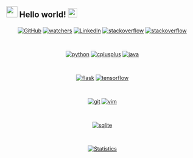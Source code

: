 ## <p align="left"> <img src="https://github.com/drhorseman/drhorseman/blob/master/Assests/Hi.gif" width="29px"> Hello world!&nbsp;<img src="https://github.com/nitinajaydixit/nitinajaydixit/blob/master/Assests/Earth.gif" width="24px"></p>
<p align="center">
<a href="https://github.com/nitinajaydixit"><img src="https://img.shields.io/github/followers/nitinajaydixit?label=Followers&logo=github&style=social" alt="GitHub"></a>
<a href="https://github.com/nitinajaydixit"><img src="https://img.shields.io/github/watchers/nitinajaydixit/nitinajaydixit?style=social" alt="watchers"></a>
<a href="https://www.linkedin.com/in/nitin-a-dixit"><img src="https://img.shields.io/badge/LinkedIn--_.svg?style=social&logo=linkedin" alt="LinkedIn"></a>
<a href="https://stackoverflow.com/users/9164526/nitin-dixit"><img src="https://img.shields.io/badge/stackoverflow-FE7A16.svg?style=social&logo=stackoverflow" alt="stackoverflow"></a>
<a href="https://twitter.com/NitinAjayDixit"><img src="https://img.shields.io/twitter/follow/nitinajaydixit?label=%40nitinajaydixit&logo=twitter&style=social" alt="stackoverflow"></a></p>
<br>


<p align="center">
        <a href="https://github.com/nitinajaydixit/"><img src="https://img.shields.io/badge/python-DAA520.svg?style=for-the-badge&logo=python&logoColor=black" alt="python"></a>
	<a href="https://github.com/nitinajaydixit/"><img src="https://img.shields.io/badge/c/c++-373637.svg?style=for-the-badge&logo=c%2B%2B&logoColor=informational" alt="cplusplus"></a>
	<a href="https://github.com/nitinajaydixit/"><img src="https://img.shields.io/badge/Java-black?style=for-the-badge&logo=java&logoColor=white" alt="java"></a>
</p><br>
<p align="center">
    		<a href="https://github.com/nitinajaydixit/"><img src="https://img.shields.io/badge/Django-black?style=for-the-badge&logo=Django" alt="flask"></a>
	    <a href="https://github.com/nitinajaydixit/"><img src="https://img.shields.io/badge/tensorflow-FF6F00.svg?style=for-the-badge&logo=tensorflow&logoColor=white" alt="tensorflow"></a>
</p><br>


<p align="center">
	 <a href="https://github.com/nitinajaydixit/"><img src="https://img.shields.io/badge/git-F05032.svg?style=for-the-badge&logo=git&logoColor=white" alt="git"></a>
	 <a href="https://github.com/nitinajaydixit/"><img src="https://img.shields.io/badge/Vim-brightgreen?style=for-the-badge&logo=vim&logoColor=black" alt="vim"></a>
</p><br>


<p align="center">
	 <a href="https://github.com/nitinajaydixit/"><img src="https://img.shields.io/badge/MySql-important?style=for-the-badge&logo=mysql&logoColor=black" alt="sqlite"></a>
</p><br>


<p align="center">
<a href="https://github.com/nitinajaydixit/dotfiles_ikigai">
<img align="center" src="https://github-readme-stats.vercel.app/api?username=nitinajaydixit&show_icons=true&title_color=fff&icon_color=79ff97&text_color=9f9f9f&bg_color=151515" alt="Statistics"/>
</a></p><br>



<!--
**nitinajaydixit/nitinajaydixit** is a ✨ _special_ ✨ repository because its `README.md` (this file) appears on your GitHub profile.

Here are some ideas to get you started:

- 🔭 I’m currently working on ...
- 🌱 I’m currently learning ...
- 👯 I’m looking to collaborate on ...
- 🤔 I’m looking for help with ...
- 💬 Ask me about ...
- 📫 How to reach me: ...
- 😄 Pronouns: ...
- ⚡ Fun fact: ...
-->
